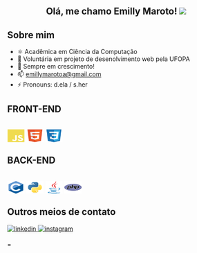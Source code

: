 <div align="center">
<h2> Olá, me chamo Emilly Maroto! <img src="https://media1.giphy.com/media/Vnrgrf4z1Fq6OjPdLk/giphy.gif?cid=ecf05e47k4dq31bu5whix58u98i0fykuxhoiij9bg944omtk&ep=v1_gifs_related&rid=giphy.gif&ct=s" width="50"></h2>
</div> 

## Sobre mim
- ⚛️ Acadêmica em Ciência da Computação
- 🔭 Voluntária em projeto de desenolvimento web pela UFOPA
- 🌱 Sempre em crescimento!
- 📫 emillymarotoa@gmail.com
- ⚡ Pronouns: d.ela / s.her

## FRONT-END
<div style="display: inline_block"><br>
  <img align="center" alt="JavaScript" height="30" width="40" src="https://raw.githubusercontent.com/devicons/devicon/master/icons/javascript/javascript-plain.svg">
  <img align="center" alt="HTML" height="30" width="40" src="https://raw.githubusercontent.com/devicons/devicon/master/icons/html5/html5-original.svg">
  <img align="center" alt="CSS" height="30" width="40" src="https://raw.githubusercontent.com/devicons/devicon/master/icons/css3/css3-original.svg">
 </div>
 
 ## BACK-END
 <div style="display: inline_block"><br>
  <img align="center" alt="C" height="30" width="40" src="https://raw.githubusercontent.com/devicons/devicon/master/icons/c/c-original.svg">
  <img align="center" alt="Python" height="30" width="40" src="https://raw.githubusercontent.com/devicons/devicon/master/icons/python/python-original.svg">
  <img align="center" alt="Java" height="30" width="40" src="https://raw.githubusercontent.com/devicons/devicon/master/icons/java/java-original.svg">
  <img align="center" alt="PHP" height="30" width="40" src="https://raw.githubusercontent.com/devicons/devicon/master/icons/php/php-original.svg">
</div>

## Outros meios de contato  

<div>
<a href="https://www.linkedin.com/in/emilly-maroto-029035253/" target="_blank">
<img src=https://img.shields.io/badge/linkedin-%231E77B5.svg?&style=for-the-badge&logo=linkedin&logoColor=white alt=linkedin style="margin-bottom: 5px;" />
</a>
<a href="https://www.instagram.com/emillymaroto/" target="_blank">
<img src=https://img.shields.io/badge/instagram-%23000000.svg?&style=for-the-badge&logo=instagram&logoColor=white alt=instagram style="margin-bottom: 5px;" />
</a>  
</div> 


=

